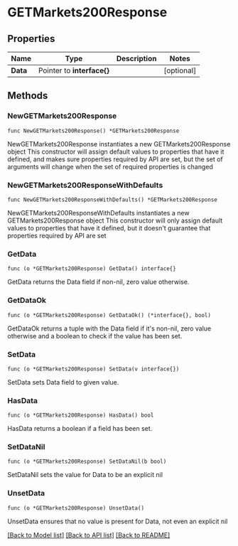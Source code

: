 # GETMarkets200Response

## Properties

Name | Type | Description | Notes
------------ | ------------- | ------------- | -------------
**Data** | Pointer to **interface{}** |  | [optional] 

## Methods

### NewGETMarkets200Response

`func NewGETMarkets200Response() *GETMarkets200Response`

NewGETMarkets200Response instantiates a new GETMarkets200Response object
This constructor will assign default values to properties that have it defined,
and makes sure properties required by API are set, but the set of arguments
will change when the set of required properties is changed

### NewGETMarkets200ResponseWithDefaults

`func NewGETMarkets200ResponseWithDefaults() *GETMarkets200Response`

NewGETMarkets200ResponseWithDefaults instantiates a new GETMarkets200Response object
This constructor will only assign default values to properties that have it defined,
but it doesn't guarantee that properties required by API are set

### GetData

`func (o *GETMarkets200Response) GetData() interface{}`

GetData returns the Data field if non-nil, zero value otherwise.

### GetDataOk

`func (o *GETMarkets200Response) GetDataOk() (*interface{}, bool)`

GetDataOk returns a tuple with the Data field if it's non-nil, zero value otherwise
and a boolean to check if the value has been set.

### SetData

`func (o *GETMarkets200Response) SetData(v interface{})`

SetData sets Data field to given value.

### HasData

`func (o *GETMarkets200Response) HasData() bool`

HasData returns a boolean if a field has been set.

### SetDataNil

`func (o *GETMarkets200Response) SetDataNil(b bool)`

 SetDataNil sets the value for Data to be an explicit nil

### UnsetData
`func (o *GETMarkets200Response) UnsetData()`

UnsetData ensures that no value is present for Data, not even an explicit nil

[[Back to Model list]](../README.md#documentation-for-models) [[Back to API list]](../README.md#documentation-for-api-endpoints) [[Back to README]](../README.md)



